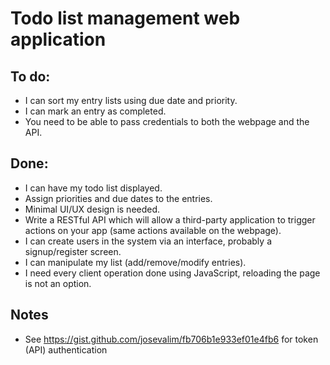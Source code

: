 # Todo list management web application

## To do:

* I can sort my entry lists using due date and priority.
* I can mark an entry as completed.
* You need to be able to pass credentials to both the webpage and the API.

## Done:

* I can have my todo list displayed.
* Assign priorities and due dates to the entries.
* Minimal UI/UX design is needed.
* Write a RESTful API which will allow a third-party application to trigger
  actions on your app (same actions available on the webpage).
* I can create users in the system via an interface, probably a signup/register screen.
* I can manipulate my list (add/remove/modify entries).
* I need every client operation done using JavaScript, reloading the page is
  not an option.


## Notes

* See https://gist.github.com/josevalim/fb706b1e933ef01e4fb6 for token (API) authentication

